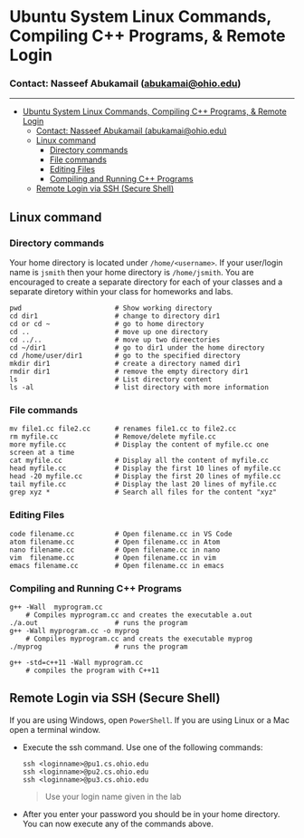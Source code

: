  # Ubuntu System Linux Commands, Compiling C++ Programs, & Remote Login

### Contact: Nasseef Abukamail (abukamai@ohio.edu)

---

- [Ubuntu System Linux Commands, Compiling C++ Programs, & Remote Login](#ubuntu-system-linux-commands-compiling-c-programs--remote-login)
    - [Contact: Nasseef Abukamail (abukamai@ohio.edu)](#contact-nasseef-abukamail-abukamaiohioedu)
  - [Linux command](#linux-command)
    - [Directory commands](#directory-commands)
    - [File commands](#file-commands)
    - [Editing Files](#editing-files)
    - [Compiling and Running C++ Programs](#compiling-and-running-c-programs)
  - [Remote Login via SSH (Secure Shell)](#remote-login-via-ssh-secure-shell)
## Linux command

### Directory commands

Your home directory is located under ```/home/<username>```. If your user/login name is ```jsmith``` then your home directory is ```/home/jsmith```. You are encouraged to create a separate directory for each of your classes and a separate diretory within your class for homeworks and labs.

```console
pwd                       # Show working directory
cd dir1                   # change to directory dir1
cd or cd ~                # go to home directory
cd ..                     # move up one directory
cd ../..                  # move up two direectories
cd ~/dir1                 # go to dir1 under the home directory
cd /home/user/dir1        # go to the specified directory
mkdir dir1                # create a directory named dir1
rmdir dir1                # remove the empty directory dir1
ls                        # List directory content
ls -al                    # list directory with more information
```

### File commands
```console
mv file1.cc file2.cc      # renames file1.cc to file2.cc
rm myfile.cc              # Remove/delete myfile.cc
more myfile.cc            # Display the content of myfile.cc one screen at a time
cat myfile.cc             # Display all the content of myfile.cc
head myfile.cc            # Display the first 10 lines of myfile.cc
head -20 myfile.cc        # Display the first 20 lines of myfile.cc
tail myfile.cc            # Display the last 20 lines of myfile.cc
grep xyz *                # Search all files for the content "xyz"
```

### Editing Files
```console
code filename.cc          # Open filename.cc in VS Code
atom filename.cc          # Open filename.cc in Atom
nano filename.cc          # Open filename.cc in nano
vim  filename.cc          # Open filename.cc in vim
emacs filename.cc         # Open filename.cc in emacs
```

### Compiling and Running C++ Programs

```console
g++ -Wall  myprogram.cc
    # Compiles myprogram.cc and creates the executable a.out
./a.out                   # runs the program
g++ -Wall myprogram.cc -o myprog
    # Compiles myprogram.cc and creats the executable myprog
./myprog                  # runs the program

g++ -std=c++11 -Wall myprogram.cc
    # compiles the program with C++11
```

## Remote Login via SSH (Secure Shell)
If you are using Windows, open `PowerShell`. If you are using Linux or a Mac open a terminal window. 

* Execute the ssh command. Use one of the following commands:
   
  ```console
  ssh <loginname>@pu1.cs.ohio.edu
  ssh <loginname>@pu2.cs.ohio.edu
  ssh <loginname>@pu3.cs.ohio.edu
  ```

  > Use your login name given in the lab
* After you enter your password you should be in your home directory. You can now execute any of the commands above.
